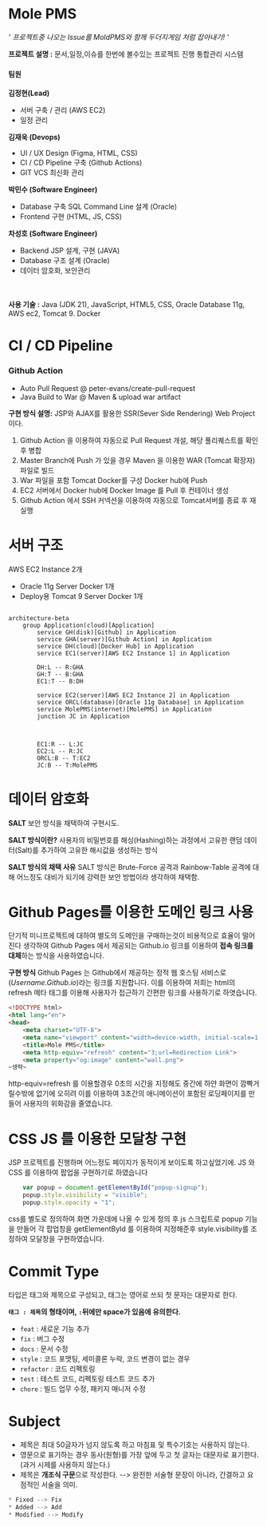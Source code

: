 # Mole PMS
*' 프로젝트중 나오는 Issue를 MoldPMS와 함께 두더지게임 처럼 잡아내기! '*

**프로젝트 설명 :** 문서,일정,이슈를 한번에 볼수있는 프로젝트 진행 통합관리 시스템
<br>
#### 팀원 
**김정현(Lead)**
- 서버 구축 / 관리 (AWS EC2)
- 일정 관리

**김재욱 (Devops)**
- UI / UX Design (Figma, HTML, CSS)
- CI / CD Pipeline 구축 (Github Actions)
- GIT VCS 최신화 관리

**박민수 (Software Engineer)**
- Database 구축 SQL Command Line 설계 (Oracle)
- Frontend 구현 (HTML, JS, CSS)

**차성호 (Software Engineer)**
- Backend JSP 설계, 구현 (JAVA)
- Database 구조 설계 (Oracle)
- 데이터 암호화, 보안관리

<br><br>
**사용 기술 :** Java (JDK 21),  JavaScript,  HTML5,  CSS,  Oracle Database 11g,  AWS ec2,  Tomcat 9. Docker
<br>

# CI / CD Pipeline
### Github Action
- Auto Pull Request @  peter-evans/create-pull-request
- Java Build to War @ Maven & upload war artifact

**구현 방식 설명:** JSP와 AJAX를 활용한 SSR(Sever Side Rendering) Web Project 이다. 
1. Github Action 을 이용하여 자동으로 Pull Request 개설, 해당 풀리퀘스트를 확인 후 병합
2. Master Branch에 Push 가 있을 경우 Maven 을 이용한 WAR (Tomcat 확장자) 파일로 빌드
3. War 파일을 포함 Tomcat Docker를 구성 Docker hub에 Push
4. EC2 서버에서 Docker hub에 Docker Image 를 Pull 후 컨테이너 생성
5. Github Action 에서 SSH 커넥션을 이용하여 자동으로 Tomcat서버를 종료 후 재실행

# 서버 구조

AWS EC2 Instance 2개 
- Oracle 11g Server Docker 1개
- Deploy용 Tomcat 9 Server Docker 1개

```mermaid

architecture-beta
	group Application(cloud)[Application]
		service GH(disk)[Github] in Application
		service GHA(server)[Github Action] in Application
		service DH(cloud)[Docker Hub] in Application
		service EC1(server)[AWS EC2 Instance 1] in Application

		DH:L -- R:GHA
		GH:T -- B:GHA
		EC1:T -- B:DH

		service EC2(server)[AWS EC2 Instance 2] in Application
		service ORCL(database)[Oracle 11g Database] in Application
		service MolePMS(internet)[MolePMS] in Application
		junction JC in Application



		EC1:R -- L:JC
		EC2:L -- R:JC
		ORCL:B -- T:EC2
		JC:B -- T:MolePMS
```

# 데이터 암호화

**SALT** 보안 방식을 채택하여 구현시도.

**SALT 방식이란?**
사용자의 비밀번호를 해싱(Hashing)하는 과정에서 고유한 랜덤 데이터(Salt)를 추가하여 고유한 해시값을 생성하는 방식

**SALT 방식의 채택 사유**
SALT 방식은 Brute-Force 공격과 Rainbow-Table 공격에 대해 어느정도 대비가 되기에 강력한 보안 방법이라 생각하여 채택함.

# Github Pages를 이용한 도메인 링크 사용

단기적 미니프로젝트에 대하여 별도의 도메인을 구매하는것이 비용적으로 효율이 떨어진다 생각하여 Github Pages 에서 제공되는 Github.io 링크를 이용하여 **접속 링크를 대체**하는 방식을 사용하였습니다.

**구현 방식**
	Github Pages 는 Github에서 제공하는 정적 웹 호스팅 서비스로 (*Username.Github.io*)라는 링크를 지원합니다. 
	이를 이용하여 저희는 html의 refresh 메타 태그를 이용해 사용자가 접근하기 간편한 링크를 사용하기로 하엿습니다.
	
```HTML
<!DOCTYPE html>
<html lang="en">
<head>
    <meta charset="UTF-8">
    <meta name="viewport" content="width=device-width, initial-scale=1.0">
    <title>Mole PMS</title>
    <meta http-equiv="refresh" content="3;url=Redirection Link">
    <meta property="og:image" content="wall.png">
~생략~
```

http-equiv=refresh 를 이용할경우 0초의 시간을 지정해도 중간에 하얀 화면이 깜빡거릴수밖에 없기에 오히려 이를 이용하여 3초간의 애니메이션이 포함된 로딩페이지를 만들어 사용자의 위화감을 줄였습니다.

# CSS JS 를 이용한 모달창 구현

JSP 프로젝트를 진행하며 어느정도 페이지가 동적이게 보이도록 하고싶었기에. JS 와 CSS 를 이용하여 팝업을 구현하기로 하였습니다

```js
    var popup = document.getElementById("popup-signup");
    popup.style.visibility = "visible";
    popup.style.opacity = "1";  
```

css를 별도로 정의하여 화면 가운데에 나올 수 있게 정의 후
js 스크립트로 popup 기능을 만들어 각 팝업창을 getElementById 를 이용하여 지정해준후 style.visibility를 조정하여 모달창을 구현하였습니다.
# Commit Type

타입은 태그와 제목으로 구성되고, 태그는 영어로 쓰되 첫 문자는 대문자로 한다.

**`태그 : 제목`의 형태이며, `:`뒤에만 space가 있음에 유의한다.**

- `feat` : 새로운 기능 추가
- `fix` : 버그 수정
- `docs` : 문서 수정
- `style` : 코드 포맷팅, 세미콜론 누락, 코드 변경이 없는 경우
- `refactor` : 코드 리펙토링
- `test` : 테스트 코드, 리펙토링 테스트 코드 추가
- `chore` : 빌드 업무 수정, 패키지 매니저 수정

# Subject

- 제목은 최대 50글자가 넘지 않도록 하고 마침표 및 특수기호는 사용하지 않는다.
- 영문으로 표기하는 경우 동사(원형)를 가장 앞에 두고 첫 글자는 대문자로 표기한다.(과거 시제를 사용하지 않는다.)
- 제목은 **개조식 구문**으로 작성한다. --> 완전한 서술형 문장이 아니라, 간결하고 요점적인 서술을 의미.

```jsx
* Fixed --> Fix
* Added --> Add
* Modified --> Modify

```

